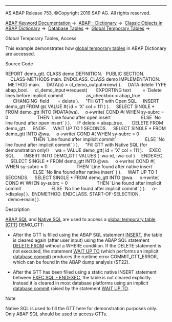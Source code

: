   

* * *

AS ABAP Release 753, ©Copyright 2019 SAP AG. All rights reserved.

[ABAP Keyword Documentation](javascript:call_link\('abenabap.htm'\)) →  [ABAP - Dictionary](javascript:call_link\('abenabap_dictionary.htm'\)) →  [Classic Objects in ABAP Dictionary](javascript:call_link\('abenddic_classical_objects.htm'\)) →  [Database Tables](javascript:call_link\('abenddic_database_tables.htm'\)) →  [Global Temporary Tables](javascript:call_link\('abenddic_database_tables_gtt.htm'\)) → 

Global Temporary Tables, Access

This example demonstrates how [global temporary tables](javascript:call_link\('abenddic_database_tables_gtt.htm'\)) in ABAP Dictionary are accessed.

Source Code

REPORT demo\_gtt.
CLASS demo DEFINITION.
  PUBLIC SECTION.
    CLASS-METHODS main.
ENDCLASS.
CLASS demo IMPLEMENTATION.
  METHOD main.
    DATA(o) = cl\_demo\_output=>new( ).
    DATA delete TYPE abap\_bool.
    cl\_demo\_input=>request(
      EXPORTING text         = \`Delete lines before implicit commit\`
                as\_checkbox = abap\_true
      CHANGING  field       = delete ).
    "Fill GTT with Open SQL
    INSERT demo\_gtt FROM @( VALUE #( id = 'X' col = 111 ) ).
    SELECT SINGLE \* FROM demo\_gtt INTO @DATA(wa).
    o->write( COND #( WHEN sy-subrc = 0
                      THEN \`Line found after open insert\`
                      ELSE \`No line found after open insert\` ) ).
    IF delete = abap\_true.
      DELETE FROM demo\_gtt.
    ENDIF.
    WAIT UP TO 1 SECONDS.
    SELECT SINGLE \* FROM demo\_gtt INTO @wa.
    o->write( COND #( WHEN sy-subrc = 0
                      THEN \`Line found after implicit commit\`
                      ELSE \`No line found after implicit commit\` ) ).
    "Fill GTT with Native SQL (for demonstration only!)
    wa = VALUE demo\_gtt( id = 'X' col = 111 ).
    EXEC SQL.
      INSERT INTO DEMO\_GTT VALUES ( :wa-id, :wa-col )
    ENDEXEC.
    SELECT SINGLE \* FROM demo\_gtt INTO @wa.
    o->write( COND #( WHEN sy-subrc = 0
                      THEN \`Line found after native insert\`
                      ELSE \`No line found after native insert\` ) ).
    WAIT UP TO 1 SECONDS.
    SELECT SINGLE \* FROM demo\_gtt INTO @wa.
    o->write( COND #( WHEN sy-subrc = 0
                      THEN \`Line found after implicit commit\`
                      ELSE \`No line found after implicit commit\` ) ).
    o->display( ).  ENDMETHOD.
ENDCLASS.
START-OF-SELECTION.
  demo=>main( ).

Description

[ABAP SQL](javascript:call_link\('abenopen_sql_glosry.htm'\) "Glossary Entry") and [Native SQL](javascript:call_link\('abennative_sql_glosry.htm'\) "Glossary Entry") are used to access a [global temporary table (GTT)](javascript:call_link\('abenglobal_temporary_table_glosry.htm'\) "Glossary Entry") DEMO\_GTT:

-   After the GTT is filled using the ABAP SQL statement [INSERT](javascript:call_link\('abapinsert_dbtab.htm'\)), the table is cleared again (after user input) using the ABAP SQL statement [DELETE FROM](javascript:call_link\('abapdelete_dbtab.htm'\)) without a WHERE condition. If the DELETE statement is not executed, the statement [WAIT UP TO](javascript:call_link\('abapwait_up_to.htm'\)) (which performs an implicit [database commit](javascript:call_link\('abendatabase_commit_glosry.htm'\) "Glossary Entry")) produces the runtime error COMMIT\_GTT\_ERROR, which can be found in the ABAP dump analysis (ST22).

-   After the GTT has been filled using a static native INSERT statement between [EXEC SQL - ENDEXEC](javascript:call_link\('abapexec.htm'\)), the table is not cleared explicitly. Instead it is cleared in most database platforms using an implicit [database commit](javascript:call_link\('abendatabase_commit_glosry.htm'\) "Glossary Entry") raised by the statement [WAIT UP TO](javascript:call_link\('abapwait_up_to.htm'\)).

Note

Native SQL is used to fill the GTT here for demonstration purposes only. Only ABAP SQL should be used to access GTTs.
